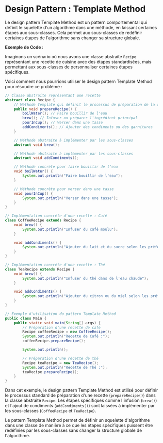 # Design Pattern : Template Method

Le design pattern Template Method est un pattern comportemental qui définit le squelette d'un algorithme dans une méthode, en laissant certaines étapes aux sous-classes. Cela permet aux sous-classes de redéfinir certaines étapes de l'algorithme sans changer sa structure globale.

**Exemple de Code :**

Imaginons un scénario où nous avons une classe abstraite `Recipe` représentant une recette de cuisine avec des étapes standardisées, mais permettant aux sous-classes de personnaliser certaines étapes spécifiques.

Voici comment nous pourrions utiliser le design pattern Template Method pour résoudre ce problème :

```java
// Classe abstraite représentant une recette
abstract class Recipe {
    // Méthode Template qui définit le processus de préparation de la recette
    public void prepareRecipe() {
        boilWater(); // Faire bouillir de l'eau
        brew(); // Infuser ou préparer l'ingrédient principal
        pourInCup(); // Verser dans une tasse
        addCondiments(); // Ajouter des condiments ou des garnitures
    }

    // Méthode abstraite à implémenter par les sous-classes
    abstract void brew();

    // Méthode abstraite à implémenter par les sous-classes
    abstract void addCondiments();

    // Méthode concrète pour faire bouillir de l'eau
    void boilWater() {
        System.out.println("Faire bouillir de l'eau");
    }

    // Méthode concrète pour verser dans une tasse
    void pourInCup() {
        System.out.println("Verser dans une tasse");
    }
}

// Implémentation concrète d'une recette : Café
class CoffeeRecipe extends Recipe {
    void brew() {
        System.out.println("Infuser du café moulu");
    }

    void addCondiments() {
        System.out.println("Ajouter du lait et du sucre selon les préférences");
    }
}

// Implémentation concrète d'une recette : Thé
class TeaRecipe extends Recipe {
    void brew() {
        System.out.println("Infuser du thé dans de l'eau chaude");
    }

    void addCondiments() {
        System.out.println("Ajouter du citron ou du miel selon les préférences");
    }
}

// Exemple d'utilisation du pattern Template Method
public class Main {
    public static void main(String[] args) {
        // Préparation d'une recette de café
        Recipe coffeeRecipe = new CoffeeRecipe();
        System.out.println("Recette de Café :");
        coffeeRecipe.prepareRecipe();

        System.out.println();

        // Préparation d'une recette de thé
        Recipe teaRecipe = new TeaRecipe();
        System.out.println("Recette de Thé :");
        teaRecipe.prepareRecipe();
    }
}
```

Dans cet exemple, le design pattern Template Method est utilisé pour définir le processus standard de préparation d'une recette (`prepareRecipe()`) dans la classe abstraite `Recipe`. Les étapes spécifiques comme l'infusion (`brew()`) et l'ajout de condiments (`addCondiments()`) sont laissées à implémenter par les sous-classes (`CoffeeRecipe` et `TeaRecipe`).

Le pattern Template Method permet de définir un squelette d'algorithme dans une classe de manière à ce que les étapes spécifiques puissent être redéfinies par les sous-classes sans changer la structure globale de l'algorithme.
